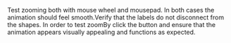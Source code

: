 Test zooming both with mouse wheel and mousepad. In both cases the animation should feel smooth.Verify that the labels do not disconnect from the shapes. In order to test zoomBy click the button and ensure that the animation appears visually appealing and functions as expected.